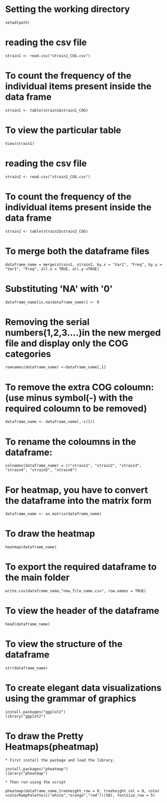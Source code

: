 # Setting the working directory

```
setwd(path) 
```

# reading the csv file

```
strain1 <- read.csv("strain1_COG.csv")
```
# To count the frequency of the individual items present inside the data frame

```
strain1 <- table(strain1$strain1_COG)
```
# To view the particular table

```
View(strain1)
```

# reading the csv file

```
strain2 <- read.csv("strain2_COG.csv")
```

# To count the frequency of the individual items present inside the data frame

```
strain2 <- table(strain2$strain2_COG)
```

# To merge both the dataframe files

```
dataframe_name = merge(strain1, strain2, by.x = "Var1", "Freq", by.y = "Var1", "Freq", all.x = TRUE, all.y =TRUE)
```

# Substituting 'NA' with '0'

```
dataframe_name[is.na(dataframe_name)] <- 0 
```

# Removing the serial numbers(1,2,3....)in the new merged file and display only the COG categories

```
rownames(dataframe_name) <-dataframe_name[,1]
```

# To remove the extra COG coloumn:(use minus symbol(-) with the required coloumn to be removed)

```
dataframe_name <- dataframe_name[,-c(1)]
```
# To rename the coloumns in the dataframe:

```
colnames(dataframe_name) = c("strain1", "strain2", "strain3", "strain4", "strain5", "strain6") 
```

# For heatmap, you have to convert the dataframe into the matrix form

```
dataframe_name <- as.matrix(dataframe_name) 
```

# To draw the heatmap 

```
heatmap(dataframe_name)
```
# To export the required dataframe to the main folder

```
write.csv(dataframe_name,"new_file_name.csv", row.names = TRUE) 
```

# To view the header of the dataframe

```
head(dataframe_name)
```

# To view the structure of the dataframe

```
str(dataframe_name)
```

# To create elegant data visualizations using the grammar of graphics

```
install.packages("ggplot2")
library("ggplot2")
```

# To draw the Pretty Heatmaps(pheatmap)

```
* First install the package and load the library, 

install.packages("pheatmap") 
library("pheatmap") 

* Then run using the script

pheatmap(dataframe_name,treeheight_row = 0, treeheight_col = 0, color =colorRampPalette(c("white","orange","red"))(50), fontsize_row = 5)
```

